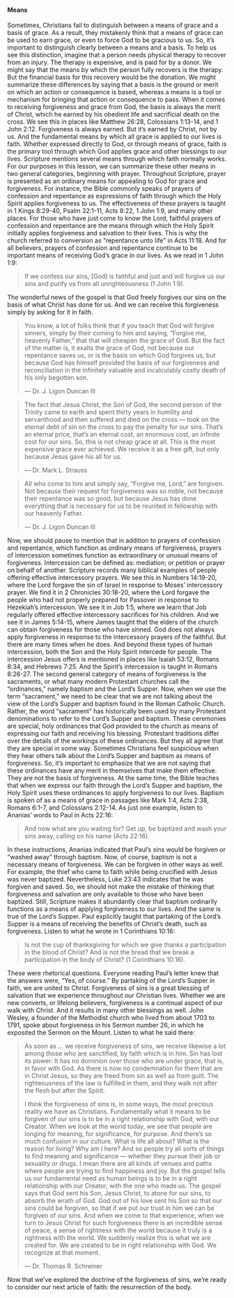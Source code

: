 #### Means
	
Sometimes, Christians fail to distinguish between a means of grace and a basis of grace. As a result, they mistakenly think that a means of grace can be used to earn grace, or even to force God to be gracious to us. So, it’s important to distinguish clearly between a means and a basis. To help us see this distinction, imagine that a person needs physical therapy to recover from an injury. The therapy is expensive, and is paid for by a donor. We might say that the means by which the person fully recovers is the therapy. But the financial basis for this recovery would be the donation. 
We might summarize these differences by saying that a basis is the ground or merit on which an action or consequence is based, whereas a means is a tool or mechanism for bringing that action or consequence to pass. 
When it comes to receiving forgiveness and grace from God, the basis is always the merit of Christ, which he earned by his obedient life and sacrificial death on the cross. We see this in places like Matthew 26:28, Colossians 1:13-14, and 1 John 2:12. Forgiveness is always earned. But it’s earned by Christ, not by us. And the fundamental means by which all grace is applied to our lives is faith. Whether expressed directly to God, or through means of grace, faith is the primary tool through which God applies grace and other blessings to our lives.
Scripture mentions several means through which faith normally works. For our purposes in this lesson, we can summarize these other means in two general categories, beginning with prayer.
Throughout Scripture, prayer is presented as an ordinary means for appealing to God for grace and forgiveness. For instance, the Bible commonly speaks of prayers of confession and repentance as expressions of faith through which the Holy Spirit applies forgiveness to us. The effectiveness of these prayers is taught in 1 Kings 8:29-40, Psalm 32:1-11, Acts 8:22, 1 John 1:9, and many other places.
For those who have just come to know the Lord, faithful prayers of confession and repentance are the means through which the Holy Spirit initially applies forgiveness and salvation to their lives. This is why the church referred to conversion as “repentance unto life” in Acts 11:18. And for all believers, prayers of confession and repentance continue to be important means of receiving God’s grace in our lives. As we read in 1 John 1:9:

> If we confess our sins, [God] is faithful and just and will forgive us our sins and purify us from all unrighteousness (1 John 1:9).

The wonderful news of the gospel is that God freely forgives our sins on the basis of what Christ has done for us. And we can receive this forgiveness simply by asking for it in faith.

> You know, a lot of folks think that if you teach that God will forgive sinners, simply by their coming to him and saying, “Forgive me, heavenly Father,” that that will cheapen the grace of God. But the fact of the matter is, it exalts the grace of God, not because our repentance saves us, or is the basis on which God forgives us, but because God has himself provided the basis of our forgiveness and reconciliation in the infinitely valuable and incalculably costly death of his only begotten son. 
> 
> —	Dr. J. Ligon Duncan III


> The fact that Jesus Christ, the Son of God, the second person of the Trinity came to earth and spent thirty years in humility and servanthood and then suffered and died on the cross — took on the eternal debt of sin on the cross to pay the penalty for our sins. That’s an eternal price, that’s an eternal cost, an enormous cost, an infinite cost for our sins. So, this is not cheap grace at all. This is the most expensive grace ever achieved. We receive it as a free gift, but only because Jesus gave his all for us. 
> 
> —	Dr. Mark L. Strauss


> 
> All who come to him and simply say, “Forgive me, Lord,” are forgiven. Not because their request for forgiveness was so noble, not because their repentance was so good, but because Jesus has done everything that is necessary for us to be reunited in fellowship with our heavenly Father. 
> 
> —	Dr. J. Ligon Duncan III

Now, we should pause to mention that in addition to prayers of confession and repentance, which function as ordinary means of forgiveness, prayers of intercession sometimes function as extraordinary or unusual means of forgiveness. Intercession can be defined as: mediation; or petition or prayer on behalf of another. 
Scripture records many biblical examples of people offering effective intercessory prayers. We see this in Numbers 14:19-20, where the Lord forgave the sin of Israel in response to Moses’ intercessory prayer. We find it in 2 Chronicles 30:18-20, where the Lord forgave the people who had not properly prepared for Passover in response to Hezekiah’s intercession. We see it in Job 1:5, where we learn that Job regularly offered effective intercessory sacrifices for his children. And we see it in James 5:14-15, where James taught that the elders of the church can obtain forgiveness for those who have sinned. God does not always apply forgiveness in response to the intercessory prayers of the faithful. But there are many times when he does. 
And beyond these types of human intercession, both the Son and the Holy Spirit intercede for people. The intercession Jesus offers is mentioned in places like Isaiah 53:12, Romans 8:34, and Hebrews 7:25. And the Spirit’s intercession is taught in Romans 8:26-27.
The second general category of means of forgiveness is the sacraments, or what many modern Protestant churches call the “ordinances,” namely baptism and the Lord’s Supper. 
Now, when we use the term “sacrament,” we need to be clear that we are not talking about the view of the Lord’s Supper and baptism found in the Roman Catholic Church. Rather, the word “sacrament” has historically been used by many Protestant denominations to refer to the Lord’s Supper and baptism. These ceremonies are special, holy ordinances that God provided to the church as means of expressing our faith and receiving his blessing. Protestant traditions differ over the details of the workings of these ordinances. But they all agree that they are special in some way.
Sometimes Christians feel suspicious when they hear others talk about the Lord’s Supper and baptism as means of forgiveness. So, it’s important to emphasize that we are not saying that these ordinances have any merit in themselves that make them effective. They are not the basis of forgiveness. 
At the same time, the Bible teaches that when we express our faith through the Lord’s Supper and baptism, the Holy Spirit uses these ordinances to apply forgiveness to our lives. 
Baptism is spoken of as a means of grace in passages like Mark 1:4, Acts 2:38, Romans 6:1-7, and Colossians 2:12-14.
As just one example, listen to Ananias’ words to Paul in Acts 22:16:

> And now what are you waiting for? Get up, be baptized and wash your sins away, calling on his name (Acts 22:16).

In these instructions, Ananias indicated that Paul’s sins would be forgiven or “washed away” through baptism. 
Now, of course, baptism is not a necessary means of forgiveness. We can be forgiven in other ways as well. For example, the thief who came to faith while being crucified with Jesus was never baptized. Nevertheless, Luke 23:43 indicates that he was forgiven and saved. So, we should not make the mistake of thinking that forgiveness and salvation are only available to those who have been baptized. Still, Scripture makes it abundantly clear that baptism ordinarily functions as a means of applying forgiveness to our lives. 
And the same is true of the Lord’s Supper. Paul explicitly taught that partaking of the Lord’s Supper is a means of receiving the benefits of Christ’s death, such as forgiveness. Listen to what he wrote in 1 Corinthians 10:16:

> Is not the cup of thanksgiving for which we give thanks a participation in the blood of Christ? And is not the bread that we break a participation in the body of Christ? (1 Corinthians 10:16).

These were rhetorical questions. Everyone reading Paul’s letter knew that the answers were, “Yes, of course.” By partaking of the Lord’s Supper in faith, we are united to Christ. 
Forgiveness of sins is a great blessing of salvation that we experience throughout our Christian lives. Whether we are new converts, or lifelong believers, forgiveness is a continual aspect of our walk with Christ. And it results in many other blessings as well.
John Wesley, a founder of the Methodist church who lived from about 1703 to 1791, spoke about forgiveness in his Sermon number 26, in which he exposited the Sermon on the Mount. Listen to what he said there:

> As soon as … we receive forgiveness of sins, we receive likewise a lot among those who are sanctified, by faith which is in him. Sin has lost its power: It has no dominion over those who are under grace, that is, in favor with God. As there is now no condemnation for them that are in Christ Jesus, so they are freed from sin as well as from guilt. The righteousness of the law is fulfilled in them, and they walk not after the flesh but after the Spirit. 
> 
> 
> I think the forgiveness of sins is, in some ways, the most precious reality we have as Christians. Fundamentally what it means to be forgiven of our sins is to be in a right relationship with God, with our Creator. When we look at the world today, we see that people are longing for meaning, for significance, for purpose. And there’s so much confusion in our culture. What is life all about? What is the reason for living? Why am I here? And so people try all sorts of things to find meaning and significance — whether they pursue their job or sexuality or drugs. I mean there are all kinds of venues and paths where people are trying to find happiness and joy. But the gospel tells us our fundamental need as human beings is to be in a right relationship with our Creator, with the one who made us. The gospel says that God sent his Son, Jesus Christ, to atone for our sins, to absorb the wrath of God. God out of his love sent his Son so that our sins could be forgiven, so that if we put our trust in him we can be forgiven of our sins. And when we come to that experience, when we turn to Jesus Christ for such forgiveness there is an incredible sense of peace, a sense of rightness with the world because it truly is a rightness with the world. We suddenly realize this is what we are created for. We are created to be in right relationship with God. We recognize at that moment. 
> 
> —	Dr. Thomas R. Schreiner

Now that we’ve explored the doctrine of the forgiveness of sins, we’re ready to consider our next article of faith: the resurrection of the body.


